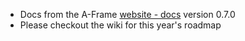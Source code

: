 * Docs from the A-Frame [website - docs](https://aframe.io/docs/0.7.0/introduction/) version 0.7.0
* Please checkout the wiki for this year's roadmap